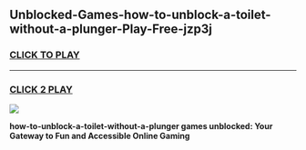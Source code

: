 
## Unblocked-Games-how-to-unblock-a-toilet-without-a-plunger-Play-Free-jzp3j
<h3>
<a href="https://premium76.site?title=how-to-unblock-a-toilet-without-a-plunger&ref=23A">CLICK TO PLAY</a></h3>
<hr>

<h3>
<a href="https://premium76.site?title=how-to-unblock-a-toilet-without-a-plunger&ref=23A">CLICK 2 PLAY</a>
  
</h3>

<a href="https://premium76.site?title=how-to-unblock-a-toilet-without-a-plunger&ref=23A"><img src="https://clearcache.store/games.png"></a>


**how-to-unblock-a-toilet-without-a-plunger games unblocked: Your Gateway to Fun and Accessible Online Gaming**
